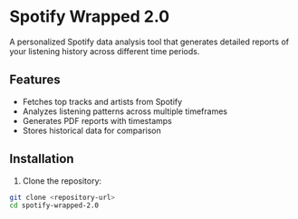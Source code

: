 # Spotify Wrapped 2.0

A personalized Spotify data analysis tool that generates detailed reports of your listening history across different time periods.

## Features
- Fetches top tracks and artists from Spotify
- Analyzes listening patterns across multiple timeframes
- Generates PDF reports with timestamps
- Stores historical data for comparison

## Installation

1. Clone the repository:
```bash
git clone <repository-url>
cd spotify-wrapped-2.0
